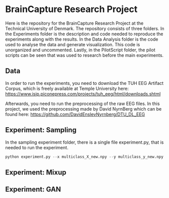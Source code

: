 # BrainCapture Research Project
Here is the repository for the BrainCapture Research Project at the Technical University of Denmark.
The repository consists of three folders. In the Experiments folder is the description and code needed to reproduce the experiments along with the results. In the Data Analysis folder is the code used to analyse the data and generate visualization. This code is unorganized and uncommented. Lastly, in the PilotScript folder, the pilot scripts can be seen that was used to research before the main experiments.

## Data
In order to run the experiments, you need to download the TUH EEG Artifact Corpus, which is freely available at Temple University here: https://www.isip.piconepress.com/projects/tuh_eeg/html/downloads.shtml

Afterwards, you need to run the preprocessing of the raw EEG files. In this project, we used the preprocessing made by David NyrnBerg which can be found here: https://github.com/DavidEnslevNyrnberg/DTU_DL_EEG

## Experiment: Sampling
In the sampling experiment folder, there is a single file experiment.py, that is needed to run the experiment.

```python
python experiment.py --x multiclass_X_new.npy --y multiclass_y_new.npy --groups multiclass_patients_new.npy --model LDA --technique 4 --n_repeats 5 --seed 55784899 --optimize 25 --n_parallel 25 --logging batchresults/LDA_4_16-06-21_12-14-22.out --downsample -1.0 --n_jobs_optimize 1
```

## Experiment: Mixup

## Experiment: GAN
